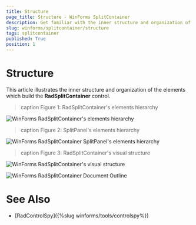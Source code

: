 ```yaml
---
title: Structure
page_title: Structure - WinForms SplitContainer
description: Get familiar with the inner structure and organization of the elements which build the  WinForms SplitContainer control.
slug: winforms/splitcontainer/structure
tags: splitcontainer
published: True
position: 1 
---
```


# Structure

This article illustrates the inner structure and organization of the elements which build the **RadSplitContainer** control.

>caption Figure 1: RadSplitContainer's elements hierarchy

![WinForms RadSplitContainer's elements hierarchy](images/splitcontainer-structure001.png)

>caption Figure 2: SplitPanel's elements hierarchy

![WinForms RadSplitContainer SplitPanel's elements hierarchy](images/splitcontainer-structure002.png)

>caption Figure 3: RadSplitContainer's visual structure

![WinForms RadSplitContainer's visual structure](images/splitcontainer-structure003.png)

![WinForms RadSplitContainer Document Outline](images/splitcontainer-structure004.png)
 

# See Also

* [RadControlSpy]({%slug winforms/tools/controlspy%})



